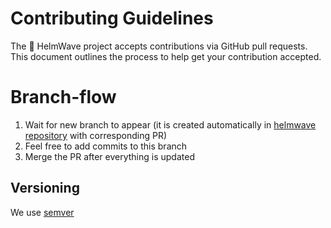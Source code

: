 # Contributing Guidelines

The 🌊 HelmWave project accepts contributions via GitHub pull requests. \
This document outlines the process to help get your contribution accepted.

# Branch-flow

1. Wait for new branch to appear (it is created automatically in [helmwave repository](https://github.com/helmwave/helmwave) with corresponding PR)
2. Feel free to add commits to this branch
3. Merge the PR after everything is updated

## Versioning

We use [semver](https://semver.org/) 
